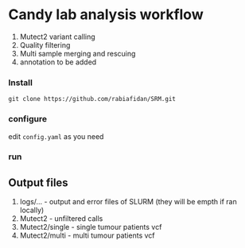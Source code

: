 # Candy lab analysis workflow

1) Mutect2 variant calling
2) Quality filtering
3) Multi sample merging and rescuing
4) annotation to be added

### Install
```
git clone https://github.com/rabiafidan/SRM.git
```

### configure
edit `config.yaml` as you need

### run

## Output files
1) logs/... - output and error files of SLURM (they will be empth if ran locally)
2) Mutect2  - unfiltered calls
3) Mutect2/single - single tumour patients vcf
4) Mutect2/multi - multi tumour patients vcf

